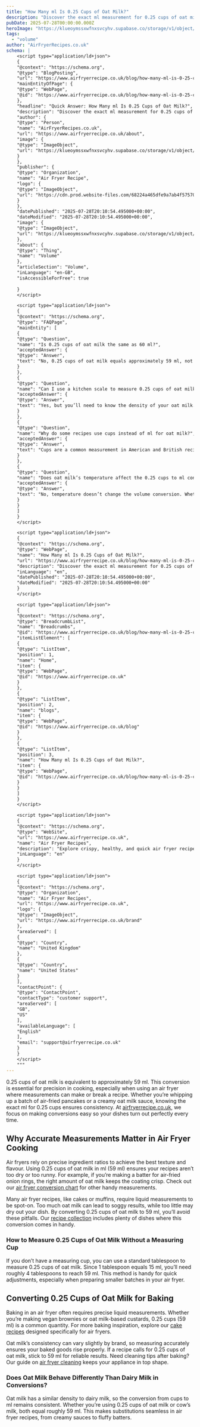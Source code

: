 ```yaml
---
title: "How Many ml Is 0.25 Cups of Oat Milk?"
description: "Discover the exact ml measurement for 0.25 cups of oat milk with our simple conversion guide—perfect for air fryer recipes and baking!"
pubDate: 2025-07-28T00:00:00.000Z
heroImage: "https://klueoymssxwfnxsvcyhv.supabase.co/storage/v1/object/public/Shmucket/how-many-ml-is-0-25-cups-of-oat-milk.webp"
tags:
  - "volume"
author: "AirFryerRecipes.co.uk"
schema: |
    <script type="application/ld+json">
    {
    "@context": "https://schema.org",
    "@type": "BlogPosting",
    "url": "https://www.airfryerrecipe.co.uk/blog/how-many-ml-is-0-25-cups-of-oat-milk",
    "mainEntityOfPage": {
    "@type": "WebPage",
    "@id": "https://www.airfryerrecipe.co.uk/blog/how-many-ml-is-0-25-cups-of-oat-milk"
    },
    "headline": "Quick Answer: How Many ml Is 0.25 Cups of Oat Milk?",
    "description": "Discover the exact ml measurement for 0.25 cups of oat milk with our simple conversion guide—perfect for air fryer recipes and baking!",
    "author": {
    "@type": "Person",
    "name": "AirFryerRecipes.co.uk",
    "url": "https://www.airfryerrecipe.co.uk/about",
    "image": {
    "@type": "ImageObject",
    "url": "https://klueoymssxwfnxsvcyhv.supabase.co/storage/v1/object/public/Shmucket/Me.jpg"
    }
    },
    "publisher": {
    "@type": "Organization",
    "name": "Air Fryer Recipe",
    "logo": {
    "@type": "ImageObject",
    "url": "https://cdn.prod.website-files.com/68224a465dfe9a7ab4f57570/6844191451a8b2f1e37e63cc_Untitled%20design%20-%202025-06-05T205644.948%20(1).png"
    }
    },
    "datePublished": "2025-07-28T20:10:54.495000+00:00",
    "dateModified": "2025-07-28T20:10:54.495000+00:00",
    "image": {
    "@type": "ImageObject",
    "url": "https://klueoymssxwfnxsvcyhv.supabase.co/storage/v1/object/public/Shmucket/how-many-ml-is-0-25-cups-of-oat-milk.webp"
    },
    "about": {
    "@type": "Thing",
    "name": "Volume"
    },
    "articleSection": "Volume",
    "inLanguage": "en-GB",
    "isAccessibleForFree": true
        
    }
    </script>

    <script type="application/ld+json">
    {
    "@context": "https://schema.org",
    "@type": "FAQPage",
    "mainEntity": [
    {
    "@type": "Question",
    "name": "Is 0.25 cups of oat milk the same as 60 ml?",
    "acceptedAnswer": {
    "@type": "Answer",
    "text": "No, 0.25 cups of oat milk equals approximately 59 ml, not 60 ml. While the difference is minimal, precision matters in baking and air fryer recipes where exact measurements affect texture and consistency."
    }
    },
    {
    "@type": "Question",
    "name": "Can I use a kitchen scale to measure 0.25 cups of oat milk?",
    "acceptedAnswer": {
    "@type": "Answer",
    "text": "Yes, but you’ll need to know the density of your oat milk. On average, 0.25 cups (59 ml) of oat milk weighs about 61 grams. However, brands vary, so using a measuring cup or spoon is more reliable for liquid measurements."
    }
    },
    {
    "@type": "Question",
    "name": "Why do some recipes use cups instead of ml for oat milk?",
    "acceptedAnswer": {
    "@type": "Answer",
    "text": "Cups are a common measurement in American and British recipes, while ml are more precise and used in professional cooking. If a recipe lists 0.25 cups of oat milk, converting to 59 ml ensures accuracy, especially in air fryer cooking."
    }
    },
    {
    "@type": "Question",
    "name": "Does oat milk’s temperature affect the 0.25 cups to ml conversion?",
    "acceptedAnswer": {
    "@type": "Answer",
    "text": "No, temperature doesn’t change the volume conversion. Whether cold or room temperature, 0.25 cups of oat milk will always be roughly 59 ml. However, warmer oat milk may pour more easily, making measurements slightly quicker."
    }
    }
    ]
    }
    </script>

    <script type="application/ld+json">
    {
    "@context": "https://schema.org",
    "@type": "WebPage",
    "name": "How Many ml Is 0.25 Cups of Oat Milk?",
    "url": "https://www.airfryerrecipe.co.uk/blog/how-many-ml-is-0-25-cups-of-oat-milk",
    "description": "Discover the exact ml measurement for 0.25 cups of oat milk with our simple conversion guide—perfect for air fryer recipes and baking!",
    "inLanguage": "en",
    "datePublished": "2025-07-28T20:10:54.495000+00:00",
    "dateModified": "2025-07-28T20:10:54.495000+00:00"
    }
    </script>

    <script type="application/ld+json">
    {
    "@context": "https://schema.org",
    "@type": "BreadcrumbList",
    "name": "Breadcrumbs",
    "@id": "https://www.airfryerrecipe.co.uk/blog/how-many-ml-is-0-25-cups-of-oat-milk#breadcrumbs",
    "itemListElement": [
    {
    "@type": "ListItem",
    "position": 1,
    "name": "Home",
    "item": {
    "@type": "WebPage",
    "@id": "https://www.airfryerrecipe.co.uk"
    }
    },
    {
    "@type": "ListItem",
    "position": 2,
    "name": "blogs",
    "item": {
    "@type": "WebPage",
    "@id": "https://www.airfryerrecipe.co.uk/blog"
    }
    },
    {
    "@type": "ListItem",
    "position": 3,
    "name": "How Many ml Is 0.25 Cups of Oat Milk?",
    "item": {
    "@type": "WebPage",
    "@id": "https://www.airfryerrecipe.co.uk/blog/how-many-ml-is-0-25-cups-of-oat-milk"
    }
    }
    ]
    }
    </script>

    <script type="application/ld+json">
    {
    "@context": "https://schema.org",
    "@type": "WebSite",
    "url": "https://www.airfryerrecipe.co.uk",
    "name": "Air Fryer Recipes",
    "description": "Explore crispy, healthy, and quick air fryer recipes from around the world. Perfect for everyday meals.",
    "inLanguage": "en"
    }
    </script>

    <script type="application/ld+json">
    {
    "@context": "https://schema.org",
    "@type": "Organization",
    "name": "Air Fryer Recipes",
    "url": "https://www.airfryerrecipe.co.uk",
    "logo": {
    "@type": "ImageObject",
    "url": "https://www.airfryerrecipe.co.uk/brand"
    },
    "areaServed": [
    {
    "@type": "Country",
    "name": "United Kingdom"
    },
    {
    "@type": "Country",
    "name": "United States"
    }
    ],
    "contactPoint": {
    "@type": "ContactPoint",
    "contactType": "customer support",
    "areaServed": [
    "GB",
    "US"
    ],
    "availableLanguage": [
    "English"
    ],
    "email": "support@airfryerrecipe.co.uk"
    }
    }
    </script>
    """
---
```


<p>0.25 cups of oat milk is equivalent to approximately 59 ml. This conversion is essential for precision in cooking, especially when using an air fryer where measurements can make or break a recipe. Whether you’re whipping up a batch of air-fried pancakes or a creamy oat milk sauce, knowing the exact ml for 0.25 cups ensures consistency. At <a href=https://www.airfryerrecipe.co.uk/>airfryerrecipe.co.uk</a>, we focus on making conversions easy so your dishes turn out perfectly every time.</p>  

<h2>Why Accurate Measurements Matter in Air Fryer Cooking</h2>  
<p>Air fryers rely on precise ingredient ratios to achieve the best texture and flavour. Using 0.25 cups of oat milk in ml (59 ml) ensures your recipes aren’t too dry or too runny. For example, if you’re making a batter for air-fried onion rings, the right amount of oat milk keeps the coating crisp. Check out our <a href=https://www.airfryerrecipe.co.uk/air-fryer-conversion-chart>air fryer conversion chart</a> for other handy measurements.</p>  

<p>Many air fryer recipes, like cakes or muffins, require liquid measurements to be spot-on. Too much oat milk can lead to soggy results, while too little may dry out your dish. By converting 0.25 cups of oat milk to 59 ml, you’ll avoid these pitfalls. Our <a href=https://www.airfryerrecipe.co.uk/recipes>recipe collection</a> includes plenty of dishes where this conversion comes in handy.</p>  

<h3>How to Measure 0.25 Cups of Oat Milk Without a Measuring Cup</h3>  
<p>If you don’t have a measuring cup, you can use a standard tablespoon to measure 0.25 cups of oat milk. Since 1 tablespoon equals 15 ml, you’ll need roughly 4 tablespoons to reach 59 ml. This method is handy for quick adjustments, especially when preparing smaller batches in your air fryer.</p>  

<h2>Converting 0.25 Cups of Oat Milk for Baking</h2>  
<p>Baking in an air fryer often requires precise liquid measurements. Whether you’re making vegan brownies or oat milk-based custards, 0.25 cups (59 ml) is a common quantity. For more baking inspiration, explore our <a href=https://www.airfryerrecipe.co.uk/recipe-category/cakes>cake recipes</a> designed specifically for air fryers.</p>  

<p>Oat milk’s consistency can vary slightly by brand, so measuring accurately ensures your baked goods rise properly. If a recipe calls for 0.25 cups of oat milk, stick to 59 ml for reliable results. Need cleaning tips after baking? Our guide on <a href=https://www.airfryerrecipe.co.uk/air-fryer-cleaner>air fryer cleaning</a> keeps your appliance in top shape.</p>  

<h3>Does Oat Milk Behave Differently Than Dairy Milk in Conversions?</h3>  
<p>Oat milk has a similar density to dairy milk, so the conversion from cups to ml remains consistent. Whether you’re using 0.25 cups of oat milk or cow’s milk, both equal roughly 59 ml. This makes substitutions seamless in air fryer recipes, from creamy sauces to fluffy batters.</p>
